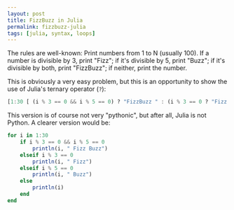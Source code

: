 ```yaml
---
layout: post
title: FizzBuzz in Julia
permalink: fizzbuzz-julia
tags: [julia, syntax, loops]
---
```

The rules are well-known: Print numbers from 1 to N (usually 100). If a number is divisible by 3, print "Fizz"; if it's divisible by 5, print "Buzz"; if it's divisible by both, print "FizzBuzz"; if neither, print the number.

This is obviously a very easy problem, but this is an opportunity to show the use of Julia's ternary operator (`?`):

<!--more-->  

``` julia
[1:30 [ (i % 3 == 0 && i % 5 == 0) ? "FizzBuzz " : (i % 3 == 0 ? "Fizz " : (i % 5 == 0 ? "Buzz " : i)) for i in 1:30 ] ]
```

This version is of course not very "pythonic", but after all, Julia is not Python. A clearer version would be:

``` julia
for i in 1:30
    if i % 3 == 0 && i % 5 == 0
        println(i, " Fizz Buzz")
    elseif i % 3 == 0
        println(i, " Fizz")
    elseif i % 5 == 0
        println(i, " Buzz")
    else
        println(i)
    end
end
```
